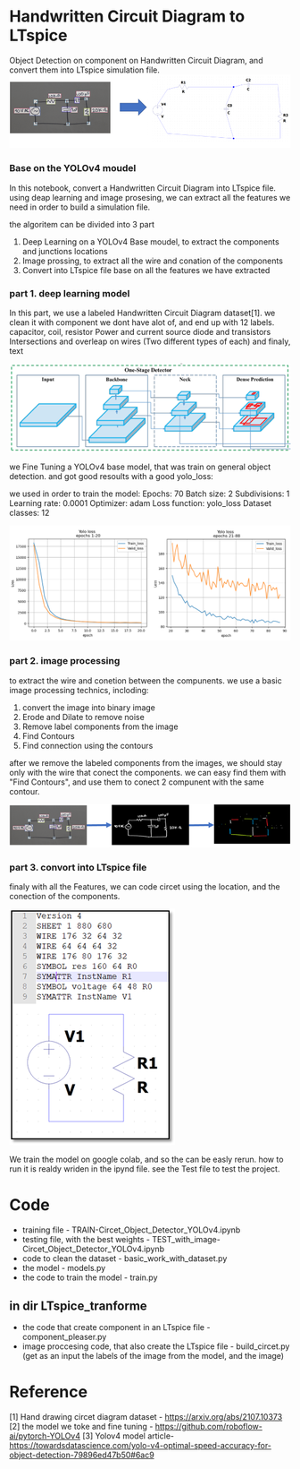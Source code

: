 # Handwritten Circuit Diagram to LTspice 

Object Detection on component on Handwritten Circuit Diagram, and convert them into LTspice simulation file.
![alt text](https://github.com/BIueMan/DL_Project-046211/blob/master/Images/fig71.png)
### Base on the YOLOv4 moudel

In this notebook, convert a Handwritten Circuit Diagram into LTspice file.
using deap learning and image prosesing, we can extract all the features we need in order to build a simulation file.

the algoritem can be divided into 3 part
1. Deep Learning on a YOLOv4 Base moudel, to extract the components and junctions locations
2. Image prossing, to extract all the wire and conation of the components
3. Convert into LTspice file base on all the features we have extracted

### part 1. deep learning model
In this part, we use a labeled Handwritten Circuit Diagram dataset[1]. we clean it with component we dont have alot of, and end up with 12 labels.
  capacitor, coil, resistor
  Power and current source
  diode and transistors
  Intersections and overleap on wires (Two different types of each)
  and finaly, text
  
![alt text](https://github.com/BIueMan/DL_Project-046211/blob/master/Images/YOLOv4%20model.png)

we Fine Tuning a YOLOv4 base model, that was train on general object detection. and got good resoults with a good yolo_loss:

we used in order to train the model:
  Epochs:          70
  Batch size:      2
  Subdivisions:    1
  Learning rate:   0.0001
  Optimizer:       adam
  Loss function:   yolo_loss
  Dataset classes: 12
        
![alt text](https://github.com/BIueMan/DL_Project-046211/blob/master/Images/Figure_1%2B2.png)

### part 2. image processing
to extract the wire and conetion between the compunents. we use a basic image processing technics, incloding:
1. convert the image into binary image
2. Erode and Dilate to remove noise
3. Remove label components from the image
4. Find Contours
5. Find connection using the contours

after we remove the labeled components from the images, we should stay only with the wire that conect the components. we can easy find them with "Find Contours", and use them to conect 2 compunent with the same contour.

![alt text](https://github.com/BIueMan/DL_Project-046211/blob/master/Images/image_proccesing.png)

### part 3. convort into LTspice file
finaly with all the Features, we can code circet using the location, and the conection of the components.

![alt text](https://github.com/BIueMan/DL_Project-046211/blob/master/Images/ltspice_circet.png)

We train the model on google colab, and so the can be easly rerun. how to run it is realdy wriden in the ipynd file.
see the Test file to test the project.
# Code
* training file - TRAIN-Circet_Object_Detector_YOLOv4.ipynb
* testing file, with the best weights - TEST_with_image-Circet_Object_Detector_YOLOv4.ipynb
* code to clean the dataset - basic_work_with_dataset.py
* the model - models.py
* the code to train the model - train.py

## in dir LTspice_tranforme
* the code that create component in an LTspice file - component_pleaser.py
* image proccesing code, that also create the LTspice file - build_circet.py (get as an input the labels of the image from the model, and the image)




# Reference
[1] Hand drawing circet diagram dataset - https://arxiv.org/abs/2107.10373 
[2] the model we toke and fine tuning -	https://github.com/roboflow-ai/pytorch-YOLOv4
[3] Yolov4 model article- https://towardsdatascience.com/yolo-v4-optimal-speed-accuracy-for-object-detection-79896ed47b50#6ac9 

